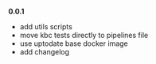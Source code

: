 **0.0.1**
- add utils scripts
- move kbc tests directly to pipelines file
- use uptodate base docker image
- add changelog
